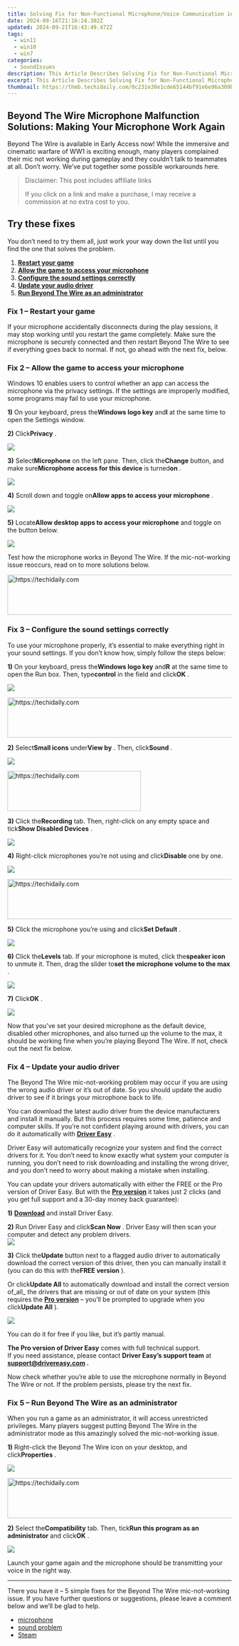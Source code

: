 ```yaml
---
title: Solving Fix for Non-Functional Microphone/Voice Communication in Warzone on Desktops and Gaming Systems
date: 2024-09-16T21:16:24.302Z
updated: 2024-09-21T16:43:49.472Z
tags:
  - win11
  - win10
  - win7
categories:
  - SoundIssues
description: This Article Describes Solving Fix for Non-Functional Microphone/Voice Communication in Warzone on Desktops and Gaming Systems
excerpt: This Article Describes Solving Fix for Non-Functional Microphone/Voice Communication in Warzone on Desktops and Gaming Systems
thumbnail: https://thmb.techidaily.com/0c231e30e1cde65144bf91e6e96a309bb581e79a51b0603eaf2331d2401d5ca6.jpg
---
```


## Beyond The Wire Microphone Malfunction Solutions: Making Your Microphone Work Again

Beyond The Wire is available in Early Access now! While the immersive and cinematic warfare of WW1 is exciting enough, many players complained their mic not working during gameplay and they couldn’t talk to teammates at all. Don’t worry. We’ve put together some possible workarounds here.

>  Disclaimer: This post includes affiliate links
>
>  If you click on a link and make a purchase, I may receive a commission at no extra cost to you.
>

## Try these fixes

 You don’t need to try them all, just work your way down the list until you find the one that solves the problem.

1. **[Restart your game](https://tools.techidaily.com/drivereasy/download/)**
2. **[Allow the game to access your microphone](https://tools.techidaily.com/drivereasy/download/)**
3. **[Configure the sound settings correctly](https://tools.techidaily.com/drivereasy/download/)**
4. **[Update your audio driver](https://tools.techidaily.com/drivereasy/download/)**
5. **[Run Beyond The Wire as an administrator](https://tools.techidaily.com/drivereasy/download/)**

### Fix 1 – Restart your game

 If your microphone accidentally disconnects during the play sessions, it may stop working until you restart the game completely. Make sure the microphone is securely connected and then restart Beyond The Wire to see if everything goes back to normal. If not, go ahead with the next fix, below.

### Fix 2 – Allow the game to access your microphone

 Windows 10 enables users to control whether an app can access the microphone via the privacy settings. If the settings are improperly modified, some programs may fail to use your microphone.

**1)** On your keyboard, press the**Windows logo key** and**I** at the same time to open the Settings window.

**2)** Click**Privacy** .

![](https://images.drivereasy.com/wp-content/uploads/2020/10/4-1-2.jpg)

**3)** Select**Microphone** on the left pane. Then, click the**Change** button, and make sure**Microphone access for this device** is turned**on** .

![](https://images.drivereasy.com/wp-content/uploads/2020/10/4-2-3.jpg)

**4)** Scroll down and toggle on**Allow apps to access your microphone** .

![](https://images.drivereasy.com/wp-content/uploads/2020/10/4-3-1.jpg)

**5)** Locate**Allow desktop apps to access your microphone** and toggle on the button below.

![](https://images.drivereasy.com/wp-content/uploads/2020/10/4-4.jpg)

 Test how the microphone works in Beyond The Wire. If the mic-not-working issue reoccurs, read on to more solutions below.

<!-- affiliate ads begin -->
<a href="https://appsumo.8odi.net/c/5597632/2037355/7443" target="_top" id="2037355">
  <img src="//a.impactradius-go.com/display-ad/7443-2037355" border="0" alt="https://techidaily.com" width="728" height="90"/>
</a>
<img height="0" width="0" src="https://appsumo.8odi.net/i/5597632/2037355/7443" style="position:absolute;visibility:hidden;" border="0" />
<!-- affiliate ads end -->

### Fix 3 – Configure the sound settings correctly

 To use your microphone properly, it’s essential to make everything right in your sound settings. If you don’t know how, simply follow the steps below:

**1)** On your keyboard, press the**Windows logo key** and**R** at the same time to open the Run box. Then, type**control** in the field and click**OK** .

![](https://images.drivereasy.com/wp-content/uploads/2020/10/2-1-6.jpg)

<!-- affiliate ads begin -->
<a href="https://aligracehair.sjv.io/c/5597632/1886073/19272" target="_top" id="1886073">
  <img src="//a.impactradius-go.com/display-ad/19272-1886073" border="0" alt="https://techidaily.com" width="728" height="90"/>
</a>
<img height="0" width="0" src="https://aligracehair.sjv.io/i/5597632/1886073/19272" style="position:absolute;visibility:hidden;" border="0" />
<!-- affiliate ads end -->

**2)** Select**Small icons** under**View by** . Then, click**Sound** .

![](https://images.drivereasy.com/wp-content/uploads/2020/10/2-2-3.jpg)

<!-- affiliate ads begin -->
<a href="https://aligracehair.sjv.io/c/5597632/1925484/19272" target="_top" id="1925484">
  <img src="//a.impactradius-go.com/display-ad/19272-1925484" border="0" alt="https://techidaily.com" width="300" height="90"/>
</a>
<img height="0" width="0" src="https://aligracehair.sjv.io/i/5597632/1925484/19272" style="position:absolute;visibility:hidden;" border="0" />
<!-- affiliate ads end -->

**3)** Click the**Recording** tab. Then, right-click on any empty space and tick**Show Disabled Devices** .

![](https://images.drivereasy.com/wp-content/uploads/2020/10/3-0-2.jpg)

**4)** Right-click microphones you’re not using and click**Disable** one by one.

![](https://images.drivereasy.com/wp-content/uploads/2020/10/3-1-9.jpg)

<!-- affiliate ads begin -->
<a href="https://unicoeye.pxf.io/c/5597632/2134243/18498" target="_top" id="2134243">
  <img src="//a.impactradius-go.com/display-ad/18498-2134243" border="0" alt="https://techidaily.com" width="728" height="90"/>
</a>
<img height="0" width="0" src="https://unicoeye.pxf.io/i/5597632/2134243/18498" style="position:absolute;visibility:hidden;" border="0" />
<!-- affiliate ads end -->

**5)** Click the microphone you’re using and click**Set Default** .

![](https://images.drivereasy.com/wp-content/uploads/2020/10/3-2-5.jpg)

**6)** Click the**Levels** tab. If your microphone is muted, click the**speaker icon** to unmute it. Then, drag the slider to**set the microphone volume to the max** .

![](https://images.drivereasy.com/wp-content/uploads/2020/10/2-8.jpg)

**7)** Click**OK** .

![](https://images.drivereasy.com/wp-content/uploads/2020/10/2-49.jpg)

 Now that you’ve set your desired microphone as the default device, disabled other microphones, and also turned up the volume to the max, it should be working fine when you’re playing Beyond The Wire. If not, check out the next fix below.

### Fix 4 – Update your audio driver

 The Beyond The Wire mic-not-working problem may occur if you are using the wrong audio driver or it’s out of date. So you should update the audio driver to see if it brings your microphone back to life.

 You can download the latest audio driver from the device manufacturers and install it manually. But this process requires some time, patience and computer skills. If you’re not confident playing around with drivers, you can do it automatically with **[Driver Easy](https://tools.techidaily.com/drivereasy/download/)**  .

 Driver Easy will automatically recognize your system and find the correct drivers for it. You don’t need to know exactly what system your computer is running, you don’t need to risk downloading and installing the wrong driver, and you don’t need to worry about making a mistake when installing.

 You can update your drivers automatically with either the FREE or the Pro version of Driver Easy. But with the **[Pro version](https://tools.techidaily.com/drivereasy/download/)**  it takes just 2 clicks (and you get full support and a 30-day money back guarantee):

**1)** **[Download](https://tools.techidaily.com/drivereasy/download/)**  and install Driver Easy.

**2)** Run Driver Easy and click**Scan Now** . Driver Easy will then scan your computer and detect any problem drivers.  
![](https://images.drivereasy.com/wp-content/uploads/2020/10/3-1-8.jpg)

**3)** Click the**Update** button next to a flagged audio driver to automatically download the correct version of this driver, then you can manually install it (you can do this with the**FREE version** ).

 Or click**Update All** to automatically download and install the correct version of_all_ the drivers that are missing or out of date on your system (this requires the **[Pro version](https://tools.techidaily.com/drivereasy/download/)**  – you’ll be prompted to upgrade when you click**Update All** ).

![](https://images.drivereasy.com/wp-content/uploads/2020/10/3-2-4.jpg)

 You can do it for free if you like, but it’s partly manual.

**The Pro version of Driver Easy** comes with full technical support.  
 If you need assistance, please contact **Driver Easy’s support team** at **[support@drivereasy.com](https://tools.techidaily.com/drivereasy/download/) .**

 Now check whether you’re able to use the microphone normally in Beyond The Wire or not. If the problem persists, please try the next fix.

### Fix 5 – Run Beyond The Wire as an administrator

 When you run a game as an administrator, it will access unrestricted privileges. Many players suggest putting Beyond The Wire in the administrator mode as this amazingly solved the mic-not-working issue.

**1)** Right-click the Beyond The Wire icon on your desktop, and click**Properties** .

![](https://images.drivereasy.com/wp-content/uploads/2020/10/5-1-2.jpg)

<!-- affiliate ads begin -->
<a href="https://appsumo.8odi.net/c/5597632/2052059/7443" target="_top" id="2052059">
  <img src="//a.impactradius-go.com/display-ad/7443-2052059" border="0" alt="https://techidaily.com" width="728" height="90"/>
</a>
<img height="0" width="0" src="https://appsumo.8odi.net/i/5597632/2052059/7443" style="position:absolute;visibility:hidden;" border="0" />
<!-- affiliate ads end -->

**2)** Select the**Compatibility** tab. Then, tick**Run this program as an administrator** and click**OK** .

![](https://images.drivereasy.com/wp-content/uploads/2020/10/5-2-4.jpg)

 Launch your game again and the microphone should be transmitting your voice in the right way.

---

 There you have it – 5 simple fixes for the Beyond The Wire mic-not-working issue. If you have further questions or suggestions, please leave a comment below and we’ll be glad to help.

* [microphone](https://tools.techidaily.com/drivereasy/download/)
* [sound problem](https://tools.techidaily.com/drivereasy/download/)
* [Steam](https://tools.techidaily.com/drivereasy/download/)

<ins class="adsbygoogle"
     style="display:block"
     data-ad-format="autorelaxed"
     data-ad-client="ca-pub-7571918770474297"
     data-ad-slot="1223367746"></ins>

<ins class="adsbygoogle"
     style="display:block"
     data-ad-client="ca-pub-7571918770474297"
     data-ad-slot="8358498916"
     data-ad-format="auto"
     data-full-width-responsive="true"></ins>



